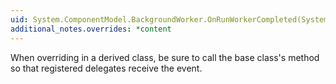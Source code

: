 ```yaml
---
uid: System.ComponentModel.BackgroundWorker.OnRunWorkerCompleted(System.ComponentModel.RunWorkerCompletedEventArgs)
additional_notes.overrides: *content
---
```


<p>When overriding <xref href="System.ComponentModel.BackgroundWorker.OnRunWorkerCompleted(System.ComponentModel.RunWorkerCompletedEventArgs)"></xref> in a derived class, be sure to call the base class's <xref href="System.ComponentModel.BackgroundWorker.OnRunWorkerCompleted(System.ComponentModel.RunWorkerCompletedEventArgs)"></xref> method so that registered delegates receive the event.</p>


